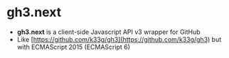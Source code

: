 gh3.next
========

- **gh3.next** is a client-side Javascript API v3 wrapper for GitHub
- Like [https://github.com/k33g/gh3](https://github.com/k33g/gh3) but with ECMAScript 2015 (ECMAScript 6)

